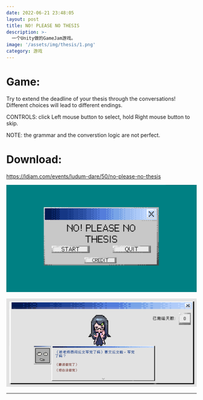 ```yaml
---
date: 2022-06-21 23:48:05
layout: post
title: NO! PLEASE NO THESIS
description: >-
  一个Unity做的GameJam游戏。
image: '/assets/img/thesis/1.png'
category: 游戏
---
```


# Game:
Try to extend the deadline of your thesis through the conversations! Different choices will lead to different endings.

CONTROLS: click Left mouse button to select, hold Right mouse button to skip.

NOTE: the grammar and the converstion logic are not perfect.

# Download:
https://ldjam.com/events/ludum-dare/50/no-please-no-thesis

![](/assets/img/thesis/1.png)

![](/assets/img/thesis/2.png)

---